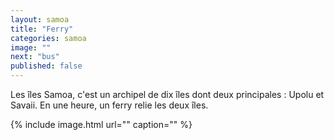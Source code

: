 ```yaml
---
layout: samoa
title: "Ferry"
categories: samoa
image: ""
next: "bus"
published: false
---
```


Les îles Samoa, c'est un archipel de dix îles dont deux principales : Upolu et Savaii. En une heure, un ferry relie les deux îles. 

{% include image.html url="" caption="" %}